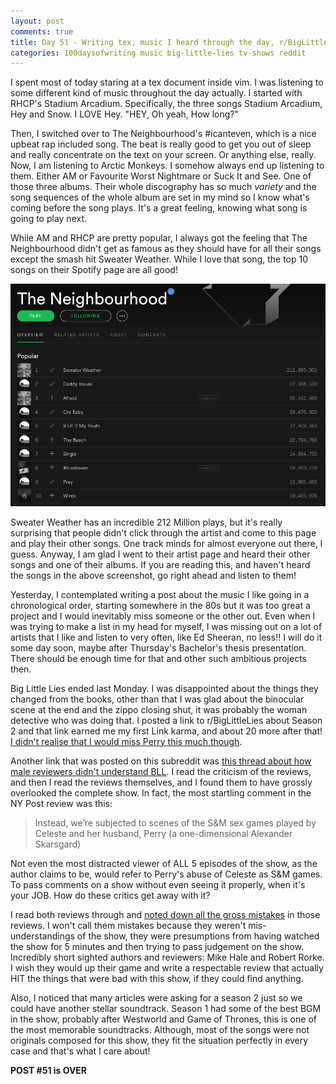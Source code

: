 ```yaml
---
layout: post
comments: true
title: Day 51 - Writing tex, music I heard through the day, r/BigLittleLies and bad critics
categories: 100daysofwriting music big-little-lies tv-shows reddit
---
```


I spent most of today staring at a tex document inside vim. I was listening to
some different kind of music throughout the day actually. I started with RHCP's
Stadium Arcadium. Specifically, the three songs Stadium Arcadium, Hey and Snow.
I LOVE Hey. "HEY, Oh yeah, How long?"

Then, I switched over to The Neighbourhood's #icanteven, which is a nice upbeat
rap included song. The beat is really good to get you out of sleep and really
concentrate on the text on your screen. Or anything else, really. Now, I am
listening to Arctic Monkeys. I somehow always end up listening to them. Either
AM or Favourite Worst Nightmare or Suck It and See. One of those three albums.
Their whole discography has so much _variety_ and the song sequences of the
whole album are set in my mind so I know what's coming before the song plays.
It's a great feeling, knowing what song is going to play next.

While AM and RHCP are pretty popular, I always got the feeling that The
Neighbourhood didn't get as famous as they should have for all their songs
except the smash hit Sweater Weather. While I love that song, the top 10 songs
on their Spotify page are all good!

![img](/public/img/day-51-1.png)

Sweater Weather has an incredible 212 Million plays, but it's really surprising
that people didn't click through the artist and come to this page and play their
other songs. One track minds for almost everyone out there, I guess. Anyway, I
am glad I went to their artist page and heard their other songs and one of their
albums. If you are reading this, and haven't heard the songs in the above
screenshot, go right ahead and listen to them!

Yesterday, I contemplated writing a post about the music I like going in a
chronological order, starting somewhere in the 80s but it was too great a
project and I would inevitably miss someone or the other out. Even when I was
trying to make a list in my head for myself, I was missing out on a lot of
artists that I like and listen to very often, like Ed Sheeran, no less!! I will
do it some day soon, maybe after Thursday's Bachelor's thesis presentation.
There should be enough time for that and other such ambitious projects then.

Big Little Lies ended last Monday. I was disappointed about the things they
changed from the books, other than that I was glad about the binocular scene at
the end and the zippo closing shut, it was probably the woman detective who was
doing that. I posted a link to r/BigLittleLies about Season 2 and that link
earned me my first Link karma, and about 20 more after that! [I didn't realise
that I would miss Perry this much
though](https://www.reddit.com/r/biglittlelies/comments/63yxd4/season_2_might_happen_says_author_witherspoon/dfy2zca/).

Another link that was posted on this subreddit was [this thread about how male
reviewers didn't understand
BLL](https://www.reddit.com/r/biglittlelies/comments/649kby/why_are_male_critics_so_baffled_by_big_little_lies/).
I read the criticism of the reviews, and then I read the reviews themselves, and
I found them to have grossly overlooked the complete show. In fact, the most
startling comment in the NY Post review was this:

> Instead, we’re subjected to scenes of the S&M sex games played by Celeste and
> her husband, Perry (a one-dimensional Alexander Skarsgard)

Not even the most distracted viewer of ALL 5 episodes of the show, as the author
claims to be, would refer to Perry's abuse of Celeste as S&M games. To pass
comments on a show without even seeing it properly, when it's your JOB. How do
these critics get away with it?

I read both reviews through and [noted down all the gross
mistakes](https://www.reddit.com/r/biglittlelies/comments/649kby/why_are_male_critics_so_baffled_by_big_little_lies/dg1fp1n/)
in those reviews. I won't call them mistakes because they weren't
mis-understandings of the show, they were presumptions from having watched the
show for 5 minutes and then trying to pass judgement on the show. Incredibly
short sighted authors and reviewers: Mike Hale and Robert Rorke. I wish they
would up their game and write a respectable review that actually HIT the things
that were bad with this show, if they could find anything.

Also, I noticed that many articles were asking for a season 2 just so we could
have another stellar soundtrack. Season 1 had some of the best BGM in the show,
probably after Westworld and Game of Thrones, this is one of the most memorable
soundtracks. Although, most of the songs were not originals composed for this
show, they fit the situation perfectly in every case and that's what I care
about!

**POST #51 is OVER**
